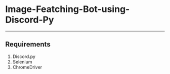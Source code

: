 # Image-Featching-Bot-using-Discord-Py
--- 
## Requirements
1. Discord.py
2. Selenium
3. ChromeDriver
